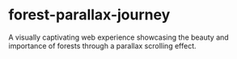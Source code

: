 # forest-parallax-journey
A visually captivating web experience showcasing the beauty and importance of forests through a parallax scrolling effect.
